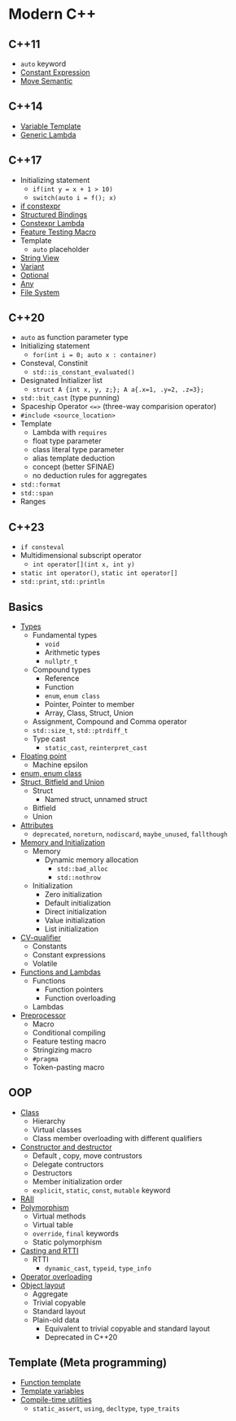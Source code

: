 # Modern C++

## C++11

- `auto` keyword
- [Constant Expression](./src/basics/const.cpp)
- [Move Semantic](./src/oop/ctor-dtor.cpp)

## C++14

- [Variable Template](./src/template/variable.cpp)
- [Generic Lambda](./src/basics/func.cpp)

## C++17

- Initializing statement
  - `if(int y = x + 1 > 10)`
  - `switch(auto i = f(); x)`
- [if constexpr](./src/basics/const-vol.cpp)
- [Structured Bindings](./src/basics/struct-bitfield-union.cpp)
- [Constexpr Lambda](./src/basics/func.cpp)
- [Feature Testing Macro](./src/basics/preproc.cpp)
- Template
  - `auto` placeholder
- [String View](./src/std/string.cpp)
- [Variant](./src/std/variant.cpp)
- [Optional](./src/std/optional-any.cpp)
- [Any](./src/std/optional-any.cpp)
- [File System](./src/std/fs.cpp)

## C++20

- `auto` as function parameter type
- Initializing statement
  - `for(int i = 0; auto x : container)`
- Consteval, Constinit
  - `std::is_constant_evaluated()`
- Designated Initializer list
  - `struct A {int x, y, z;}; A a{.x=1, .y=2, .z=3};`
- `std::bit_cast` (type punning)
- Spaceship Operator `<=>` (three-way comparision operator)
- `#include <source_location>`
- Template
  - Lambda with `requires`
  - float type parameter
  - class literal type parameter
  - alias template deduction
  - concept (better SFINAE)
  - no deduction rules for aggregates
- `std::format`
- `std::span`
- Ranges

## C++23

- `if consteval`
- Multidimensional subscript operator
  - `int operator[](int x, int y)`
- `static int operator()`, `static int operator[]`
- `std::print`, `std::println`

## Basics

- [Types](./src/basics/types.cpp)
  - Fundamental types
    - `void`
    - Arithmetic types
    - `nullptr_t`
  - Compound types
    - Reference
    - Function
    - `enum`, `enum class`
    - Pointer, Pointer to member
    - Array, Class, Struct, Union
  - Assignment, Compound and Comma operator
  - `std::size_t`, `std::ptrdiff_t`
  - Type cast
    - `static_cast`, `reinterpret_cast`
- [Floating point](./src/basics/float.cpp)
  - Machine epsilon
- [enum, enum class](./src/basics/enums.cpp)
- [Struct, Bitfield and Union](./src/basics/struct-bitfield-union.cpp)
  - Struct
    - Named struct, unnamed struct
  - Bitfield
  - Union
- [Attributes](./src/basics/attributes.cpp)
  - `deprecated`, `noreturn`, `nodiscard`, `maybe_unused`, `fallthough`
- [Memory and Initialization](./src/basics/memory-init.cpp)
  - Memory
    - Dynamic memory allocation
      - `std::bad_alloc`
      - `std::nothrow`
  - Initialization
    - Zero initialization
    - Default initialization
    - Direct initialization
    - Value initialization
    - List initialization
- [CV-qualifier](./src/basics/const-vol.cpp)
  - Constants
  - Constant expressions
  - Volatile
- [Functions and Lambdas](./src/basics/func.cpp)
  - Functions
    - Function pointers
    - Function overloading
  - Lambdas
- [Preprocessor](./src/basics/preproc.cpp)
  - Macro
  - Conditional compiling
  - Feature testing macro
  - Stringizing macro
  - `#pragma`
  - Token-pasting macro

## OOP

- [Class](./src/oop/class.cpp)
  - Hierarchy
  - Virtual classes
  - Class member overloading with different qualifiers
- [Constructor and destructor](./src/oop/ctor-dtor.cpp)
  - Default , copy, move contrustors
  - Delegate contructors
  - Destructors
  - Member initialization order
  - `explicit`, `static`, `const`, `mutable` keyword
- [RAII](./src/oop/RAII.cpp)
- [Polymorphism](./src/oop/poly.cpp)
  - Virtual methods
  - Virtual table
  - `override`, `final` keywords
  - Static polymorphism
- [Casting and RTTI](./src/oop/cast-RTTI.cpp)
  - RTTI
    - `dynamic_cast`, `typeid`, `type_info`
- [Operator overloading](./src/oop/oo.cpp)
- [Object layout](./src/oop/object-layout.cpp)
  - Aggregate
  - Trivial copyable
  - Standard layout
  - Plain-old data
    - Equivalent to trivial copyable and standard layout
    - Deprecated in C++20

## Template (Meta programming)

- [Function template](./src/template/func.cpp)
- [Template variables](./src/template/variable.cpp)
- [Compile-time utilities](./src/template/utility.cpp)
  - `static_assert`, `using`, `decltype`, `type_traits`
